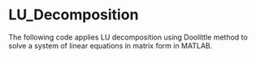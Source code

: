 # LU_Decomposition
The following code applies LU decomposition using Doolittle method to solve a system of linear equations in matrix form in MATLAB.
